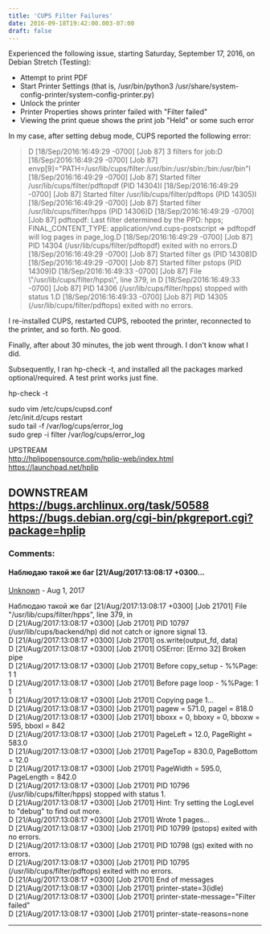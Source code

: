```yaml
---
title: 'CUPS Filter Failures'
date: 2016-09-18T19:42:00.003-07:00
draft: false
---
```


Experienced the following issue, starting Saturday, September 17, 2016, on Debian Stretch (Testing):  

*   Attempt to print PDF
*   Start Printer Settings (that is, /usr/bin/python3 /usr/share/system-config-printer/system-config-printer.py) 
*   Unlock the printer
*   Printer Properties shows printer failed with "Filter failed"
*   Viewing the print queue shows the print job "Held" or some such error

In my case, after setting debug mode, CUPS reported the following error:

> D \[18/Sep/2016:16:49:29 -0700\] \[Job 87\] 3 filters for job:D \[18/Sep/2016:16:49:29 -0700\] \[Job 87\] envp\[9\]="PATH=/usr/lib/cups/filter:/usr/bin:/usr/sbin:/bin:/usr/bin"I \[18/Sep/2016:16:49:29 -0700\] \[Job 87\] Started filter /usr/lib/cups/filter/pdftopdf (PID 14304)I \[18/Sep/2016:16:49:29 -0700\] \[Job 87\] Started filter /usr/lib/cups/filter/pdftops (PID 14305)I \[18/Sep/2016:16:49:29 -0700\] \[Job 87\] Started filter /usr/lib/cups/filter/hpps (PID 14306)D \[18/Sep/2016:16:49:29 -0700\] \[Job 87\] pdftopdf: Last filter determined by the PPD: hpps; FINAL\_CONTENT\_TYPE: application/vnd.cups-postscript => pdftopdf will log pages in page\_log.D \[18/Sep/2016:16:49:29 -0700\] \[Job 87\] PID 14304 (/usr/lib/cups/filter/pdftopdf) exited with no errors.D \[18/Sep/2016:16:49:29 -0700\] \[Job 87\] Started filter gs (PID 14308)D \[18/Sep/2016:16:49:29 -0700\] \[Job 87\] Started filter pstops (PID 14309)D \[18/Sep/2016:16:49:33 -0700\] \[Job 87\] File \\"/usr/lib/cups/filter/hpps\\", line 379, in <module>D \[18/Sep/2016:16:49:33 -0700\] \[Job 87\] PID 14306 (/usr/lib/cups/filter/hpps) stopped with status 1.D \[18/Sep/2016:16:49:33 -0700\] \[Job 87\] PID 14305 (/usr/lib/cups/filter/pdftops) exited with no errors.

I re-installed CUPS, restarted CUPS, rebooted the printer, reconnected to the printer, and so forth. No good.

  

Finally, after about 30 minutes, the job went through. I don't know what I did. 

  

Subsequently, I ran hp-check -t, and installed all the packages marked optional/required. A test print works just fine. 

  

hp-check -t

sudo vim /etc/cups/cupsd.conf  
/etc/init.d/cups restart  
sudo tail -f /var/log/cups/error\_log  
sudo grep -i filter /var/log/cups/error\_log  
  
UPSTREAM  
http://hplipopensource.com/hplip-web/index.html  
https://launchpad.net/hplip  
  
DOWNSTREAM  
https://bugs.archlinux.org/task/50588  
https://bugs.debian.org/cgi-bin/pkgreport.cgi?package=hplip
---
### Comments:
#### Наблюдаю такой же баг \[21/Aug/2017:13:08:17 +0300...
[Unknown](https://www.blogger.com/profile/07402787207033236501 "noreply@blogger.com") - <time datetime="2017-08-21T03:13:03.558-07:00">Aug 1, 2017</time>

Наблюдаю такой же баг \[21/Aug/2017:13:08:17 +0300\] \[Job 21701\] File "/usr/lib/cups/filter/hpps", line 379, in  
D \[21/Aug/2017:13:08:17 +0300\] \[Job 21701\] PID 10797 (/usr/lib/cups/backend/hp) did not catch or ignore signal 13.  
D \[21/Aug/2017:13:08:17 +0300\] \[Job 21701\] os.write(output\_fd, data)  
D \[21/Aug/2017:13:08:17 +0300\] \[Job 21701\] OSError: \[Errno 32\] Broken pipe  
D \[21/Aug/2017:13:08:17 +0300\] \[Job 21701\] Before copy\_setup - %%Page: 1 1  
D \[21/Aug/2017:13:08:17 +0300\] \[Job 21701\] Before page loop - %%Page: 1 1  
D \[21/Aug/2017:13:08:17 +0300\] \[Job 21701\] Copying page 1...  
D \[21/Aug/2017:13:08:17 +0300\] \[Job 21701\] pagew = 571.0, pagel = 818.0  
D \[21/Aug/2017:13:08:17 +0300\] \[Job 21701\] bboxx = 0, bboxy = 0, bboxw = 595, bboxl = 842  
D \[21/Aug/2017:13:08:17 +0300\] \[Job 21701\] PageLeft = 12.0, PageRight = 583.0  
D \[21/Aug/2017:13:08:17 +0300\] \[Job 21701\] PageTop = 830.0, PageBottom = 12.0  
D \[21/Aug/2017:13:08:17 +0300\] \[Job 21701\] PageWidth = 595.0, PageLength = 842.0  
D \[21/Aug/2017:13:08:17 +0300\] \[Job 21701\] PID 10796 (/usr/lib/cups/filter/hpps) stopped with status 1.  
D \[21/Aug/2017:13:08:17 +0300\] \[Job 21701\] Hint: Try setting the LogLevel to "debug" to find out more.  
D \[21/Aug/2017:13:08:17 +0300\] \[Job 21701\] Wrote 1 pages...  
D \[21/Aug/2017:13:08:17 +0300\] \[Job 21701\] PID 10799 (pstops) exited with no errors.  
D \[21/Aug/2017:13:08:17 +0300\] \[Job 21701\] PID 10798 (gs) exited with no errors.  
D \[21/Aug/2017:13:08:17 +0300\] \[Job 21701\] PID 10795 (/usr/lib/cups/filter/pdftops) exited with no errors.  
D \[21/Aug/2017:13:08:17 +0300\] \[Job 21701\] End of messages  
D \[21/Aug/2017:13:08:17 +0300\] \[Job 21701\] printer-state=3(idle)  
D \[21/Aug/2017:13:08:17 +0300\] \[Job 21701\] printer-state-message="Filter failed"  
D \[21/Aug/2017:13:08:17 +0300\] \[Job 21701\] printer-state-reasons=none
<hr />
